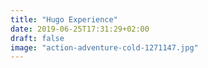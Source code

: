 ```yaml
---
title: "Hugo Experience"
date: 2019-06-25T17:31:29+02:00
draft: false
image: "action-adventure-cold-1271147.jpg"
---
```


